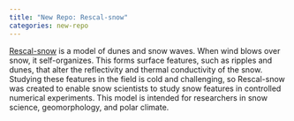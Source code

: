 ```yaml
---
title: "New Repo: Rescal-snow"
categories: new-repo
---
```


[Rescal-snow](https://github.com/LLNL/Rescal-snow) is a model of dunes and snow waves. When wind blows over snow, it self-organizes. This forms surface features, such as ripples and dunes, that alter the reflectivity and thermal conductivity of the snow. Studying these features in the field is cold and challenging, so Rescal-snow was created to enable snow scientists to study snow features in controlled numerical experiments. This model is intended for researchers in snow science, geomorphology, and polar climate.
